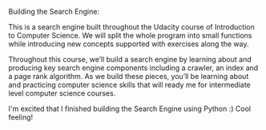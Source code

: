 Building the Search Engine:

This is a search engine built throughout the Udacity course of Introduction to Computer Science.
We will split the whole program into small functions while introducing new concepts supported with exercises along the way.

Throughout this course, we’ll build a search engine by learning about and producing key search engine components including a crawler, an index and a page rank algorithm. As we build these pieces, you’ll be learning about and practicing computer science skills that will ready me for intermediate level computer science courses.

I'm excited that I finished building the Search Engine using Python :) Cool feeling!
